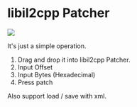 # libil2cpp Patcher
 ![](https://i.imgur.com/NvI3fEL.png)
 
It's just a simple operation.
1. Drag and drop it into libil2cpp Patcher.
2. Input Offset 
3. Input Bytes (Hexadecimal)
4. Press patch

Also support load / save with xml.


